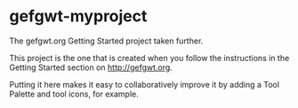 gefgwt-myproject
================

The gefgwt.org Getting Started project taken further.

This project is the one that is created when you follow the instructions in the Getting Started section on http://gefgwt.org.

Putting it here makes it easy to collaboratively improve it by adding a Tool Palette and tool icons, for example.